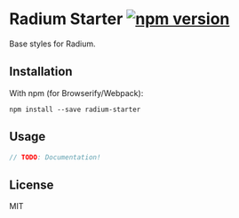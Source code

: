 # Radium Starter  [![npm version](https://img.shields.io/npm/v/radium-starter.svg)](https://www.npmjs.com/package/radium-starter)

Base styles for Radium.

## Installation

With npm (for Browserify/Webpack):

```
npm install --save radium-starter
```

## Usage

```javascript
// TODO: Documentation!
```

## License

MIT
